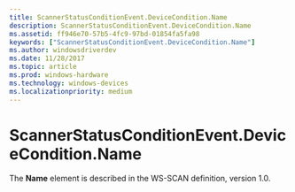 ```yaml
---
title: ScannerStatusConditionEvent.DeviceCondition.Name
description: ScannerStatusConditionEvent.DeviceCondition.Name
ms.assetid: ff946e70-57b5-4fc9-97bd-01854fa5fa98
keywords: ["ScannerStatusConditionEvent.DeviceCondition.Name"]
ms.author: windowsdriverdev
ms.date: 11/28/2017
ms.topic: article
ms.prod: windows-hardware
ms.technology: windows-devices
ms.localizationpriority: medium
---
```


# ScannerStatusConditionEvent.DeviceCondition.Name


The **Name** element is described in the WS-SCAN definition, version 1.0.

 

 





